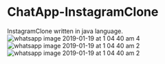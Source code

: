 # ChatApp-InstagramClone
InstagramClone written in java language.
![whatsapp image 2019-01-19 at 1 04 40 am 4](https://user-images.githubusercontent.com/46667378/51424817-11399780-1b88-11e9-9463-76696d177203.jpeg)
![whatsapp image 2019-01-19 at 1 04 40 am 2](https://user-images.githubusercontent.com/46667378/51424829-3f1edc00-1b88-11e9-9dff-2202b4cfe52f.jpeg)
![whatsapp image 2019-01-19 at 1 04 40 am 2](https://user-images.githubusercontent.com/46667378/51424853-860cd180-1b88-11e9-83ff-f24837ff98ff.jpeg)

